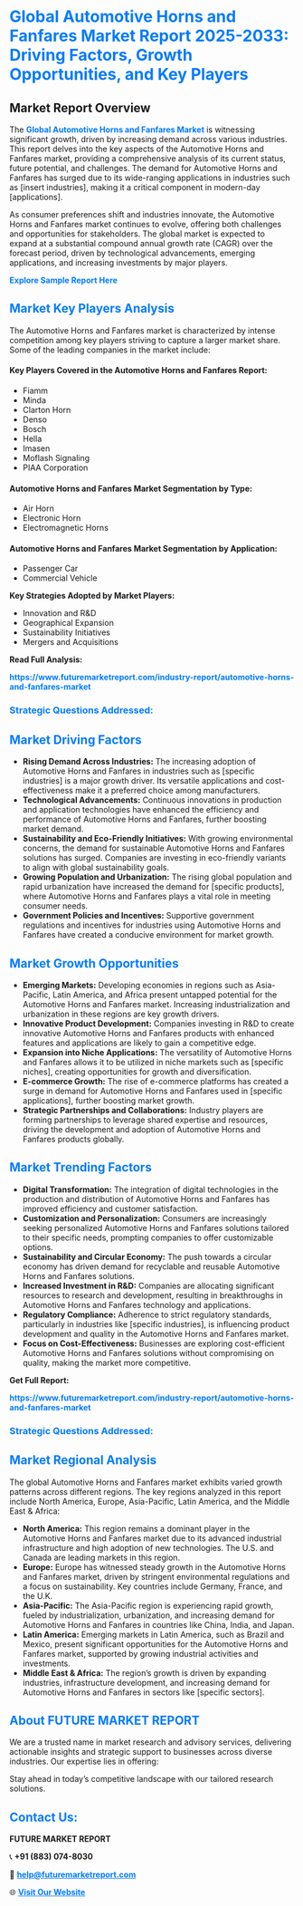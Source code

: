 <h1 style="color: #007BFF;">Global Automotive Horns and Fanfares Market Report 2025-2033: Driving Factors, Growth Opportunities, and Key Players</h1>

<section id="overview">
<h2>Market Report Overview</h2>
<p>The <a href="https://www.futuremarketreport.com/industry-report/automotive-horns-and-fanfares-market" style="color: #007BFF; text-decoration: none;"><strong>Global Automotive Horns and Fanfares Market</strong></a> is witnessing significant growth, driven by increasing demand across various industries. This report delves into the key aspects of the Automotive Horns and Fanfares market, providing a comprehensive analysis of its current status, future potential, and challenges. The demand for Automotive Horns and Fanfares has surged due to its wide-ranging applications in industries such as [insert industries], making it a critical component in modern-day [applications].</p>
<p>As consumer preferences shift and industries innovate, the Automotive Horns and Fanfares market continues to evolve, offering both challenges and opportunities for stakeholders. The global market is expected to expand at a substantial compound annual growth rate (CAGR) over the forecast period, driven by technological advancements, emerging applications, and increasing investments by major players.</p>
</section>

<section id="overview">
<p><a href="https://www.futuremarketreport.com/request-sample/reportId=48258" style="color: #007BFF; text-decoration: none;"><strong>Explore Sample Report Here</strong></a></p>
</section>

<section id="key-players">
<h2 style="color: #007BFF;">Market Key Players Analysis</h2>
<p>The Automotive Horns and Fanfares market is characterized by intense competition among key players striving to capture a larger market share. Some of the leading companies in the market include:</p>
<h4>Key Players Covered in the Automotive Horns and Fanfares Report:</h4>
<ul><li>Fiamm</li><li>Minda</li><li>Clarton Horn</li><li>Denso</li><li>Bosch</li><li>Hella</li><li>Imasen</li><li>Moflash Signaling</li><li>PIAA Corporation</li></ul>
<h4>Automotive Horns and Fanfares Market Segmentation by Type:</h4>
<ul><li>Air Horn</li><li>Electronic Horn</li><li>Electromagnetic Horns</li></ul>

<h4>Automotive Horns and Fanfares Market Segmentation by Application:</h4>
<ul><li>Passenger Car</li><li>Commercial Vehicle</li></ul>
<p><strong>Key Strategies Adopted by Market Players:</strong></p>
<ul>
<li>Innovation and R&D</li>
<li>Geographical Expansion</li>
<li>Sustainability Initiatives</li>
<li>Mergers and Acquisitions</li>
</ul>
</section>

<section>
<p><strong>Read Full Analysis: </strong></p><a href="https://www.futuremarketreport.com/industry-report/automotive-horns-and-fanfares-market" style="color: #007BFF; text-decoration: none;"><strong>https://www.futuremarketreport.com/industry-report/automotive-horns-and-fanfares-market</strong></a>
<h3 style="color: #007BFF;">Strategic Questions Addressed:</h3>
</section>

<section id="driving-factors">
<h2 style="color: #007BFF;">Market Driving Factors</h2>
<ul>
<li><strong>Rising Demand Across Industries:</strong> The increasing adoption of Automotive Horns and Fanfares in industries such as [specific industries] is a major growth driver. Its versatile applications and cost-effectiveness make it a preferred choice among manufacturers.</li>
<li><strong>Technological Advancements:</strong> Continuous innovations in production and application technologies have enhanced the efficiency and performance of Automotive Horns and Fanfares, further boosting market demand.</li>
<li><strong>Sustainability and Eco-Friendly Initiatives:</strong> With growing environmental concerns, the demand for sustainable Automotive Horns and Fanfares solutions has surged. Companies are investing in eco-friendly variants to align with global sustainability goals.</li>
<li><strong>Growing Population and Urbanization:</strong> The rising global population and rapid urbanization have increased the demand for [specific products], where Automotive Horns and Fanfares plays a vital role in meeting consumer needs.</li>
<li><strong>Government Policies and Incentives:</strong> Supportive government regulations and incentives for industries using Automotive Horns and Fanfares have created a conducive environment for market growth.</li>
</ul>
</section>

<section id="growth-opportunities">
<h2 style="color: #007BFF;">Market Growth Opportunities</h2>
<ul>
<li><strong>Emerging Markets:</strong> Developing economies in regions such as Asia-Pacific, Latin America, and Africa present untapped potential for the Automotive Horns and Fanfares market. Increasing industrialization and urbanization in these regions are key growth drivers.</li>
<li><strong>Innovative Product Development:</strong> Companies investing in R&D to create innovative Automotive Horns and Fanfares products with enhanced features and applications are likely to gain a competitive edge.</li>
<li><strong>Expansion into Niche Applications:</strong> The versatility of Automotive Horns and Fanfares allows it to be utilized in niche markets such as [specific niches], creating opportunities for growth and diversification.</li>
<li><strong>E-commerce Growth:</strong> The rise of e-commerce platforms has created a surge in demand for Automotive Horns and Fanfares used in [specific applications], further boosting market growth.</li>
<li><strong>Strategic Partnerships and Collaborations:</strong> Industry players are forming partnerships to leverage shared expertise and resources, driving the development and adoption of Automotive Horns and Fanfares products globally.</li>
</ul>
</section>

<section id="trending-factors">
<h2 style="color: #007BFF;">Market Trending Factors</h2>
<ul>
<li><strong>Digital Transformation:</strong> The integration of digital technologies in the production and distribution of Automotive Horns and Fanfares has improved efficiency and customer satisfaction.</li>
<li><strong>Customization and Personalization:</strong> Consumers are increasingly seeking personalized Automotive Horns and Fanfares solutions tailored to their specific needs, prompting companies to offer customizable options.</li>
<li><strong>Sustainability and Circular Economy:</strong> The push towards a circular economy has driven demand for recyclable and reusable Automotive Horns and Fanfares solutions.</li>
<li><strong>Increased Investment in R&D:</strong> Companies are allocating significant resources to research and development, resulting in breakthroughs in Automotive Horns and Fanfares technology and applications.</li>
<li><strong>Regulatory Compliance:</strong> Adherence to strict regulatory standards, particularly in industries like [specific industries], is influencing product development and quality in the Automotive Horns and Fanfares market.</li>
<li><strong>Focus on Cost-Effectiveness:</strong> Businesses are exploring cost-efficient Automotive Horns and Fanfares solutions without compromising on quality, making the market more competitive.</li>
</ul>
</section>

<section>
<p><strong>Get Full Report: </strong></p><a href="https://www.futuremarketreport.com/industry-report/automotive-horns-and-fanfares-market" style="color: #007BFF; text-decoration: none;"><strong>https://www.futuremarketreport.com/industry-report/automotive-horns-and-fanfares-market</strong></a>
<h3 style="color: #007BFF;">Strategic Questions Addressed:</h3>
</section>


<section id="regional-analysis">
<h2 style="color: #007BFF;">Market Regional Analysis</h2>
<p>The global Automotive Horns and Fanfares market exhibits varied growth patterns across different regions. The key regions analyzed in this report include North America, Europe, Asia-Pacific, Latin America, and the Middle East & Africa:</p>
<ul>
<li><strong>North America:</strong> This region remains a dominant player in the Automotive Horns and Fanfares market due to its advanced industrial infrastructure and high adoption of new technologies. The U.S. and Canada are leading markets in this region.</li>
<li><strong>Europe:</strong> Europe has witnessed steady growth in the Automotive Horns and Fanfares market, driven by stringent environmental regulations and a focus on sustainability. Key countries include Germany, France, and the U.K.</li>
<li><strong>Asia-Pacific:</strong> The Asia-Pacific region is experiencing rapid growth, fueled by industrialization, urbanization, and increasing demand for Automotive Horns and Fanfares in countries like China, India, and Japan.</li>
<li><strong>Latin America:</strong> Emerging markets in Latin America, such as Brazil and Mexico, present significant opportunities for the Automotive Horns and Fanfares market, supported by growing industrial activities and investments.</li>
<li><strong>Middle East & Africa:</strong> The region’s growth is driven by expanding industries, infrastructure development, and increasing demand for Automotive Horns and Fanfares in sectors like [specific sectors].</li>
</ul>
</section>

<footer>
<h2 style="color: #007BFF;">About FUTURE MARKET REPORT</h2>
<p>We are a trusted name in market research and advisory services, delivering actionable insights and strategic support to businesses across diverse industries. Our expertise lies in offering:</p>

<p>Stay ahead in today’s competitive landscape with our tailored research solutions.</p>

<h2 style="color: #007BFF;">Contact Us:</h2>
<p><strong>FUTURE MARKET REPORT</strong></p>
<p>📞 <strong>+91 (883) 074-8030</strong></p>
<p>📧 <strong><a href="mailto:help@futuremarketreport.com" style="color: #007BFF;">help@futuremarketreport.com</a></strong></p>
<p>🌐 <strong><a href="https://www.futuremarketreport.com/" style="color: #007BFF;">Visit Our Website</a></strong></p>
</footer>